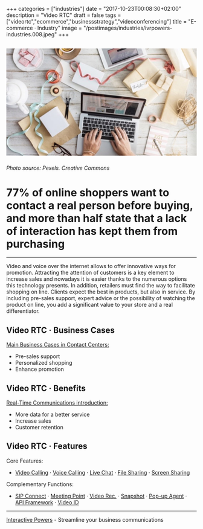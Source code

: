 +++
categories = ["industries"]
date = "2017-10-23T00:08:30+02:00"
description = "Video RTC"
draft = false
tags = ["videortc","ecommerce","businessstrategy","videoconferencing"]
title = "E-commerce · Industry"
image = "/postimages/industries/ivrpowers-industries.008.jpeg"
+++

![writing in a computer](/postimages/industries/ivrpowers-industries.008.jpeg)
-----------
###### Photo source: Pexels. Creative Commons


# 77% of online shoppers want to contact a real person before buying, and more than half state that a lack of interaction has kept them from purchasing
---

Video and voice over the internet allows to offer innovative ways for promotion. Attracting the attention of customers is a key element to increase sales and nowadays it is easier thanks to the numerous options this technology presents. In addition, retailers must find the way to facilitate shopping on line. Clients expect the best in products, but also in service. By including pre-sales support, expert advice or the possibility of watching the product on line, you add a significant value to your store and a real differentiator.

## Video RTC · Business Cases

[Main Business Cases in Contact Centers:](http://blog.ivrpowers.com/post/industries/industries-ecommerce-business-cases/)

* Pre-sales support
* Personalized shopping
* Enhance promotion


##	Video RTC · Benefits

[Real-Time Communications introduction:](http://blog.ivrpowers.com/post/industries/industries-ecommerce-benefits/)

* More data for a better service
* Increase sales
* Customer retention


## Video RTC · Features

Core Features:

* [Video Calling](http://blog.ivrpowers.com/post/products/video-rtc-video-calling/) · [Voice Calling](http://blog.ivrpowers.com/post/products/video-rtc-voice-calling/) · [Live Chat](http://blog.ivrpowers.com/post/products/video-rtc-live-chat/) · [File Sharing](http://blog.ivrpowers.com/post/products/video-rtc-file-sharing/) · [Screen Sharing](http://blog.ivrpowers.com/post/products/video-rtc-screen-sharing/)

Complementary Functions:

* [SIP Connect](http://blog.ivrpowers.com/post/products/video-rtc-sip-connect/) ·  [Meeting Point](http://blog.ivrpowers.com/post/products/video-rtc-meeting-point/) · [Video Rec.](http://blog.ivrpowers.com/post/products/video-rtc-video-recording/) · [Snapshot](http://blog.ivrpowers.com/post/products/video-rtc-snapshot/) · [Pop-up Agent](http://blog.ivrpowers.com/post/products/video-rtc-pop-up-agent/) · [API Framework](http://blog.ivrpowers.com/post/products/video-rtc-api-framework/) · [Video ID](http://blog.ivrpowers.com/post/products/video-rtc-video-id/)

---
[Interactive Powers](http://www.ivrpowers.com/) - Streamline your business communications


